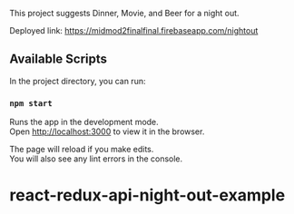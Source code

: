 This project suggests Dinner, Movie, and Beer for a night out.

Deployed link:
https://midmod2finalfinal.firebaseapp.com/nightout

## Available Scripts

In the project directory, you can run:

### `npm start`

Runs the app in the development mode.<br />
Open [http://localhost:3000](http://localhost:3000) to view it in the browser.

The page will reload if you make edits.<br />
You will also see any lint errors in the console.


# react-redux-api-night-out-example
